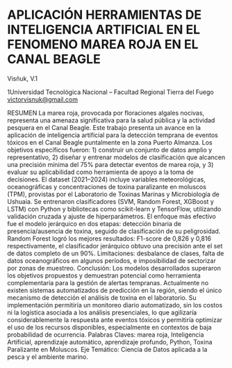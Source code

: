 # APLICACIÓN HERRAMIENTAS DE INTELIGENCIA ARTIFICIAL EN EL FENOMENO MAREA ROJA EN EL CANAL BEAGLE
Visñuk, V.1

1Universidad Tecnológica Nacional – Facultad Regional Tierra del Fuego
victorvisnuk@gmail.com 

RESUMEN 
La marea roja, provocada por floraciones algales nocivas, representa una amenaza significativa para la salud pública y la actividad pesquera en el Canal Beagle. Este trabajo presenta un avance en la aplicación de inteligencia artificial para la detección temprana de eventos tóxicos en el Canal Beagle puntalmente en la zona Puerto Almanza. Los objetivos específicos fueron: 1) construir un conjunto de datos amplio y representativo, 2) diseñar y entrenar modelos de clasificación que alcancen una precisión mínima del 75% para detectar eventos de marea roja, y 3) evaluar su aplicabilidad como herramienta de apoyo a la toma de decisiones.
El dataset (2021–2024) incluye variables meteorológicas, oceanográficas y concentraciones de toxina paralizante en moluscos (TPM), provistas por el Laboratorio de Toxinas Marinas y Microbiología de Ushuaia. Se entrenaron clasificadores (SVM, Random Forest, XGBoost y LSTM) con Python y bibliotecas como scikit-learn y TensorFlow, utilizando validación cruzada y ajuste de hiperparámetros.
El enfoque más efectivo fue el modelo jerárquico en dos etapas: detección binaria de presencia/ausencia de toxina, seguido de clasificación de su peligrosidad. Random Forest logró los mejores resultados: F1-score de 0,826 y 0,816 respectivamente, el clasificador jerárquico obtuvo una precisión ante el set de datos completo de un 90%.
Limitaciones: desbalance de clases, falta de datos oceanográficos en algunos períodos, e imposibilidad de sectorizar por zonas de muestreo.
Conclusión: Los modelos desarrollados superaron los objetivos propuestos y demuestran potencial como herramienta complementaria para la gestión de alertas tempranas. Actualmente no existen sistemas automatizados de predicción en la región, siendo el único mecanismo de detección el análisis de toxina en el laboratorio. Su implementación permitiría un monitoreo diario automatizado, sin los costos ni la logística asociada a los análisis presenciales, lo que agilizaría considerablemente la respuesta ante eventos tóxicos y permitiría optimizar el uso de los recursos disponibles, especialmente en contextos de baja probabilidad de ocurrencia.
Palabras Claves: marea roja, Inteligencia Artificial, aprendizaje automático, aprendizaje profundo, Python, Toxina Paralizante en Moluscos.
Eje Temático: Ciencia de Datos aplicada a la pesca y el ambiente marino.

